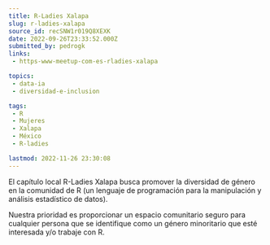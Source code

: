 ```yaml
---
title: R-Ladies Xalapa
slug: r-ladies-xalapa
source_id: recSNW1r019Q8XEXK
date: 2022-09-26T23:33:52.000Z
submitted_by: pedrogk
links: 
 - https-www-meetup-com-es-rladies-xalapa

topics: 
 - data-ia
 - diversidad-e-inclusion

tags: 
 - R
 - Mujeres
 - Xalapa
 - México
 - R-ladies

lastmod: 2022-11-26 23:30:08
---
```


El capítulo local R-Ladies Xalapa busca promover la diversidad de género en la comunidad de R (un lenguaje de programación para la manipulación y análisis estadístico de datos).

Nuestra prioridad es proporcionar un espacio comunitario seguro para cualquier persona que se identifique como un género minoritario que esté interesada y/o trabaje con R.
